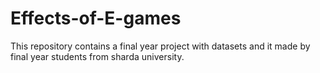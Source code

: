 # Effects-of-E-games
This repository contains a final year project with datasets and it made by final year students from sharda university.
